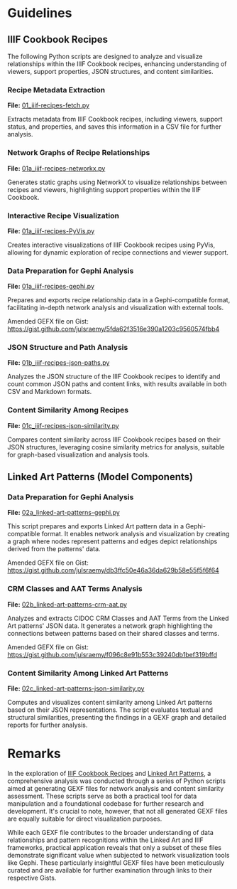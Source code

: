 # Guidelines

## IIIF Cookbook Recipes

The following Python scripts are designed to analyze and visualize relationships within the IIIF Cookbook recipes, enhancing understanding of viewers, support properties, JSON structures, and content similarities.

### Recipe Metadata Extraction

**File:** [01_iiif-recipes-fetch.py](./01_iiif-recipes-fetch.py)

Extracts metadata from IIIF Cookbook recipes, including viewers, support status, and properties, and saves this information in a CSV file for further analysis.

### Network Graphs of Recipe Relationships

**File:** [01a_iiif-recipes-networkx.py](./01a_iiif-recipes-networkx.py)

Generates static graphs using NetworkX to visualize relationships between recipes and viewers, highlighting support properties within the IIIF Cookbook.

### Interactive Recipe Visualization

**File:** [01a_iiif-recipes-PyVis.py](./01a_iiif-recipes-PyVis.py)

Creates interactive visualizations of IIIF Cookbook recipes using PyVis, allowing for dynamic exploration of recipe connections and viewer support.

### Data Preparation for Gephi Analysis

**File:** [01a_iiif-recipes-gephi.py](./01a_iiif-recipes-gephi.py)

Prepares and exports recipe relationship data in a Gephi-compatible format, facilitating in-depth network analysis and visualization with external tools.

Amended GEFX file on Gist: https://gist.github.com/julsraemy/5fda62f3516e390a1203c9560574fbb4

### JSON Structure and Path Analysis

**File:** [01b_iiif-recipes-json-paths.py](./01b_iiif-recipes-json-paths.py)

Analyzes the JSON structure of the IIIF Cookbook recipes to identify and count common JSON paths and content links, with results available in both CSV and Markdown formats.

### Content Similarity Among Recipes

**File:** [01c_iiif-recipes-json-similarity.py](./01c_iiif-recipes-json-similarity.py)

Compares content similarity across IIIF Cookbook recipes based on their JSON structures, leveraging cosine similarity metrics for analysis, suitable for graph-based visualization and analysis tools.

## Linked Art Patterns (Model Components)

### Data Preparation for Gephi Analysis

**File:** [02a_linked-art-patterns-gephi.py](./02a_linked-art-patterns-gephi.py)

This script prepares and exports Linked Art pattern data in a Gephi-compatible format. It enables network analysis and visualization by creating a graph where nodes represent patterns and edges depict relationships derived from the patterns' data. 

Amended GEFX file on Gist: https://gist.github.com/julsraemy/db3ffc50e46a36da629b58e55f5f6f64

### CRM Classes and AAT Terms Analysis

**File:** [02b_linked-art-patterns-crm-aat.py](./02b_linked-art-patterns-crm-aat.py)

Analyzes and extracts CIDOC CRM Classes and AAT Terms from the Linked Art patterns' JSON data. It generates a network graph highlighting the connections between patterns based on their shared classes and terms.

Amended GEFX file on Gist: https://gist.github.com/julsraemy/f096c8e91b553c39240db1bef319bffd

### Content Similarity Among Linked Art Patterns

**File:** [02c_linked-art-patterns-json-similarity.py](./02c_linked-art-patterns-json-similarity.py)

Computes and visualizes content similarity among Linked Art patterns based on their JSON representations. The script evaluates textual and structural similarities, presenting the findings in a GEXF graph and detailed reports for further analysis.

# Remarks

In the exploration of [IIIF Cookbook Recipes](https://iiif.io/api/cookbook/) and [Linked Art Patterns](https://linked.art/model/), a comprehensive analysis was conducted through a series of Python scripts aimed at generating GEXF files for network analysis and content similarity assessment. These scripts serve as both a practical tool for data manipulation and a foundational codebase for further research and development. It's crucial to note, however, that not all generated GEXF files are equally suitable for direct visualization purposes.

While each GEXF file contributes to the broader understanding of data relationships and pattern recognitions within the Linked Art and IIIF frameworks, practical application reveals that only a subset of these files demonstrate significant value when subjected to network visualization tools like Gephi. These particularly insightful GEXF files have been meticulously curated and are available for further examination through links to their respective Gists.
